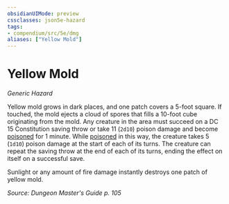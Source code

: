 ```yaml
---
obsidianUIMode: preview
cssclasses: json5e-hazard
tags:
- compendium/src/5e/dmg
aliases: ["Yellow Mold"]
---
```

# Yellow Mold
*Generic Hazard*  

Yellow mold grows in dark places, and one patch covers a 5-foot square. If touched, the mold ejects a cloud of spores that fills a 10-foot cube originating from the mold. Any creature in the area must succeed on a DC 15 Constitution saving throw or take 11 (`2d10`) poison damage and become [poisoned](Mechanics/Rules/conditions.md#Poisoned) for 1 minute. While [poisoned](Mechanics/Rules/conditions.md#Poisoned) in this way, the creature takes 5 (`1d10`) poison damage at the start of each of its turns. The creature can repeat the saving throw at the end of each of its turns, ending the effect on itself on a successful save.

Sunlight or any amount of fire damage instantly destroys one patch of yellow mold.

*Source: Dungeon Master's Guide p. 105*